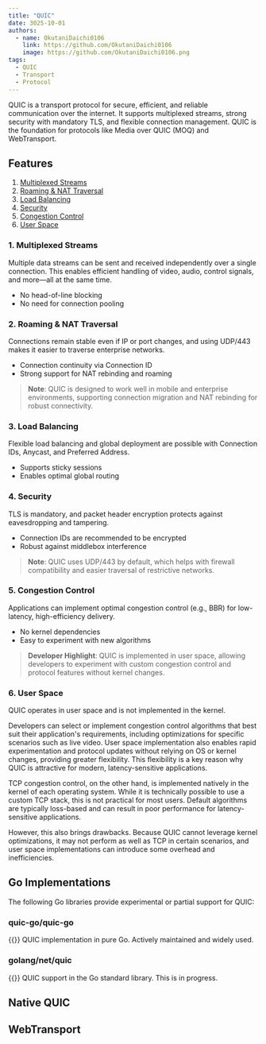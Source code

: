 ```yaml
---
title: "QUIC"
date: 3025-10-01
authors:
  - name: OkutaniDaichi0106
    link: https://github.com/OkutaniDaichi0106
    image: https://github.com/OkutaniDaichi0106.png
tags:
  - QUIC
  - Transport
  - Protocol
---
```


QUIC is a transport protocol for secure, efficient, and reliable communication over the internet. It supports multiplexed streams, strong security with mandatory TLS, and flexible connection management. QUIC is the foundation for protocols like Media over QUIC (MOQ) and WebTransport.

<!--more-->

## Features

1. [Multiplexed Streams](#1-multiplexed-streams)
2. [Roaming & NAT Traversal](#2-roaming--nat-traversal)
3. [Load Balancing](#3-load-balancing)
4. [Security](#4-security)
5. [Congestion Control](#5-congestion-control)
6. [User Space](#6-user-space)

### 1. Multiplexed Streams
Multiple data streams can be sent and received independently over a single connection. This enables efficient handling of video, audio, control signals, and more—all at the same time.
- No head-of-line blocking
- No need for connection pooling

### 2. Roaming & NAT Traversal
Connections remain stable even if IP or port changes, and using UDP/443 makes it easier to traverse enterprise networks.
- Connection continuity via Connection ID
- Strong support for NAT rebinding and roaming

> **Note**: QUIC is designed to work well in mobile and enterprise environments, supporting connection migration and NAT rebinding for robust connectivity.

### 3. Load Balancing
Flexible load balancing and global deployment are possible with Connection IDs, Anycast, and Preferred Address.
- Supports sticky sessions
- Enables optimal global routing

### 4. Security
TLS is mandatory, and packet header encryption protects against eavesdropping and tampering.
- Connection IDs are recommended to be encrypted
- Robust against middlebox interference

> **Note**: QUIC uses UDP/443 by default, which helps with firewall compatibility and easier traversal of restrictive networks.


### 5. Congestion Control
Applications can implement optimal congestion control (e.g., BBR) for low-latency, high-efficiency delivery.
- No kernel dependencies
- Easy to experiment with new algorithms

> **Developer Highlight**: QUIC is implemented in user space, allowing developers to experiment with custom congestion control and protocol features without kernel changes.

### 6. User Space
QUIC operates in user space and is not implemented in the kernel.

Developers can select or implement congestion control algorithms that best suit their application's requirements, including optimizations for specific scenarios such as live video. User space implementation also enables rapid experimentation and protocol updates without relying on OS or kernel changes, providing greater flexibility. This flexibility is a key reason why QUIC is attractive for modern, latency-sensitive applications.

TCP congestion control, on the other hand, is implemented natively in the kernel of each operating system. While it is technically possible to use a custom TCP stack, this is not practical for most users. Default algorithms are typically loss-based and can result in poor performance for latency-sensitive applications.

However, this also brings drawbacks. Because QUIC cannot leverage kernel optimizations, it may not perform as well as TCP in certain scenarios, and user space implementations can introduce some overhead and inefficiencies.

## Go Implementations

The following Go libraries provide experimental or partial support for QUIC:

### quic-go/quic-go
{{<github-readme-stats user="quic-go" repo="quic-go" >}}
QUIC implementation in pure Go. Actively maintained and widely used.

### golang/net/quic
{{<github-readme-stats user="golang" repo="net" >}}
QUIC support in the Go standard library. This is in progress.

## Native QUIC

## WebTransport